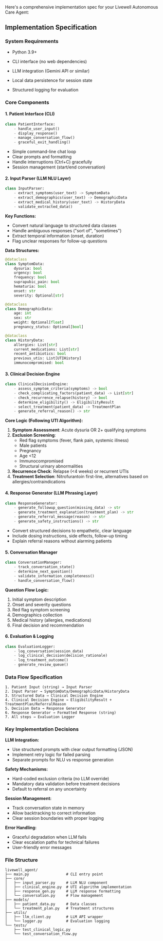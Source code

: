 Here's a comprehensive implementation spec for your Livewell Autonomous Care Agent:

## Implementation Specification

### **System Requirements**
- Python 3.9+
- CLI interface (no web dependencies)
- LLM integration (Gemini API or similar)
- Local data persistence for session state

- Structured logging for evaluation

### **Core Components**

#### **1. Patient Interface (CLI)**
```python
class PatientInterface:
    - handle_user_input()
    - display_response()
    - manage_conversation_flow()
    - graceful_exit_handling()
```
- Simple command-line chat loop
- Clear prompts and formatting
- Handle interruptions (Ctrl+C) gracefully
- Session management (start/end conversation)

#### **2. Input Parser (LLM NLU Layer)**
```python
class InputParser:
    - extract_symptoms(user_text) -> SymptomData
    - extract_demographics(user_text) -> DemographicData
    - extract_medical_history(user_text) -> HistoryData
    - validate_extracted_data()
```
**Key Functions:**
- Convert natural language to structured data classes
- Handle ambiguous responses ("sort of", "sometimes")
- Extract temporal information (onset, duration)
- Flag unclear responses for follow-up questions

**Data Structures:**
```python
@dataclass
class SymptomData:
    dysuria: bool
    urgency: bool
    frequency: bool
    suprapubic_pain: bool
    hematuria: bool
    onset: str
    severity: Optional[str]

@dataclass
class DemographicData:
    age: int
    sex: str
    weight: Optional[float]
    pregnancy_status: Optional[bool]

@dataclass
class HistoryData:
    allergies: List[str]
    current_medications: List[str]
    recent_antibiotics: bool
    previous_utis: List[UTIHistory]
    immunocompromised: bool
```

#### **3. Clinical Decision Engine**
```python
class ClinicalDecisionEngine:
    - assess_symptom_criteria(symptoms) -> bool
    - check_complicating_factors(patient_data) -> List[str]
    - check_recurrence_relapse(history) -> bool
    - determine_eligibility() -> EligibilityResult
    - select_treatment(patient_data) -> TreatmentPlan
    - generate_referral_reason() -> str
```

**Core Logic (Following UTI Algorithm):**
1. **Symptom Assessment**: Acute dysuria OR 2+ qualifying symptoms
2. **Exclusion Screening**: 
   - Red flag symptoms (fever, flank pain, systemic illness)
   - Male patients
   - Pregnancy
   - Age <12
   - Immunocompromised
   - Structural urinary abnormalities
3. **Recurrence Check**: Relapse (<4 weeks) or recurrent UTIs
4. **Treatment Selection**: Nitrofurantoin first-line, alternatives based on allergies/contraindications

#### **4. Response Generator (LLM Phrasing Layer)**
```python
class ResponseGenerator:
    - generate_followup_question(missing_data) -> str
    - generate_treatment_explanation(treatment_plan) -> str
    - generate_referral_message(reason) -> str
    - generate_safety_instructions() -> str
```
- Convert structured decisions to empathetic, clear language
- Include dosing instructions, side effects, follow-up timing
- Explain referral reasons without alarming patients

#### **5. Conversation Manager**
```python
class ConversationManager:
    - track_conversation_state()
    - determine_next_question()
    - validate_information_completeness()
    - handle_conversation_flow()
```
**Question Flow Logic:**
1. Initial symptom description
2. Onset and severity questions
3. Red flag symptom screening
4. Demographics collection
5. Medical history (allergies, medications)
6. Final decision and recommendation

#### **6. Evaluation & Logging**
```python
class EvaluationLogger:
    - log_conversation(session_data)
    - log_clinical_decision(decision_rationale)
    - log_treatment_outcome()
    - generate_review_queue()
```

### **Data Flow Specification**

```
1. Patient Input (string) → Input Parser
2. Input Parser → SymptomData/DemographicData/HistoryData
3. Structured Data → Clinical Decision Engine
4. Clinical Decision Engine → EligibilityResult + TreatmentPlan/ReferralReason
5. Decision Data → Response Generator
6. Response Generator → Formatted Response (string)
7. All steps → Evaluation Logger
```

### **Key Implementation Decisions**

**LLM Integration:**
- Use structured prompts with clear output formatting (JSON)
- Implement retry logic for failed parsing
- Separate prompts for NLU vs response generation

**Safety Mechanisms:**
- Hard-coded exclusion criteria (no LLM override)
- Mandatory data validation before treatment decisions
- Default to referral on any uncertainty

**Session Management:**
- Track conversation state in memory
- Allow backtracking to correct information
- Clear session boundaries with proper logging

**Error Handling:**
- Graceful degradation when LLM fails
- Clear escalation paths for technical failures
- User-friendly error messages

### **File Structure**
```
livewell_agent/
├── main.py                 # CLI entry point
├── core/
│   ├── input_parser.py     # LLM NLU component
│   ├── clinical_engine.py  # UTI algorithm implementation
│   ├── response_gen.py     # LLM response formatting
│   └── conversation.py     # Flow management
├── models/
│   ├── patient_data.py     # Data classes
│   └── treatment_plan.py   # Treatment structures
├── utils/
│   ├── llm_client.py       # LLM API wrapper
│   └── logger.py           # Evaluation logging
└── tests/
    ├── test_clinical_logic.py
    └── test_conversation_flow.py
```

